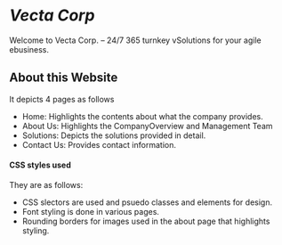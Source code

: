 # _Vecta Corp_
Welcome to Vecta Corp. – 24/7 365 turnkey vSolutions for your agile ebusiness.


## About this Website
 It depicts 4 pages as follows
- Home: Highlights the contents about what the company provides.
- About Us: Highlights the CompanyOverview and Management Team
- Solutions: Depicts the solutions provided in detail.
- Contact Us: Provides contact information.


#### CSS styles used 
They are as follows:
- CSS slectors are used and psuedo classes and elements for design.
- Font styling is done in various pages.
- Rounding borders for images used in the about page that highlights styling.


